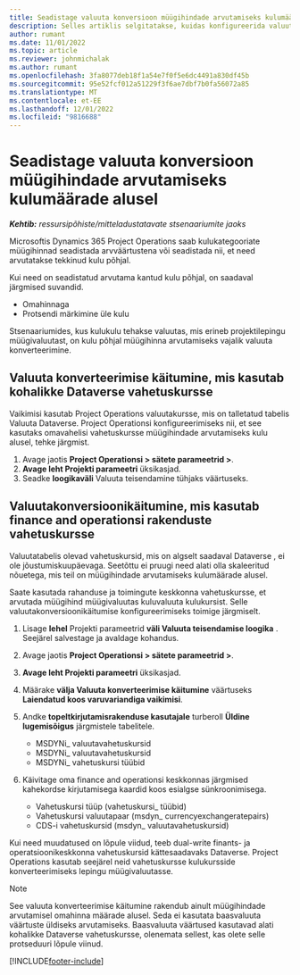```yaml
---
title: Seadistage valuuta konversioon müügihindade arvutamiseks kulumäärade alusel
description: Selles artiklis selgitatakse, kuidas konfigureerida valuuta konverteerimise käitumist, mida kasutatakse Microsoftis Dynamics 365 Project Operations , kui kulukannetest luuakse müügikanded.
author: rumant
ms.date: 11/01/2022
ms.topic: article
ms.reviewer: johnmichalak
ms.author: rumant
ms.openlocfilehash: 3fa8077deb18f1a54e7f0f5e6dc4491a830df45b
ms.sourcegitcommit: 95e52fcf012a51229f3f6ae7dbf7b0fa56072a85
ms.translationtype: MT
ms.contentlocale: et-EE
ms.lasthandoff: 12/01/2022
ms.locfileid: "9816688"
---
```

# <a name="set-up-currency-conversion-to-calculate-sales-prices-from-cost-rates"></a>Seadistage valuuta konversioon müügihindade arvutamiseks kulumäärade alusel

_**Kehtib:** ressursipõhiste/mitteladustatavate stsenaariumite jaoks_

Microsoftis Dynamics 365 Project Operations saab kulukategooriate müügihinnad seadistada arvväärtustena või seadistada nii, et need arvutatakse tekkinud kulu põhjal.

Kui need on seadistatud arvutama kantud kulu põhjal, on saadaval järgmised suvandid.

- Omahinnaga
- Protsendi märkimine üle kulu

Stsenaariumides, kus kulukulu tehakse valuutas, mis erineb projektilepingu müügivaluutast, on kulu põhjal müügihinna arvutamiseks vajalik valuuta konverteerimine.

## <a name="currency-conversion-behavior-that-uses-native-dataverse-exchange-rates"></a>Valuuta konverteerimise käitumine, mis kasutab kohalikke Dataverse vahetuskursse

Vaikimisi kasutab Project Operations valuutakursse, mis on talletatud tabelis Valuuta Dataverse. Project Operationsi konfigureerimiseks nii, et see kasutaks omavahelisi vahetuskursse müügihindade arvutamiseks kulu alusel, tehke järgmist.

1. Avage jaotis **Project Operationsi \> sätete parameetrid \>**.
1.  **Avage leht Projekti parameetri** üksikasjad.
1. Seadke **loogikaväli** Valuuta teisendamine tühjaks väärtuseks.

## <a name="currency-conversion-behavior-that-uses-exchange-rates-from-finance-and-operations-apps"></a>Valuutakonversioonikäitumine, mis kasutab finance and operationsi rakenduste vahetuskursse

Valuutatabelis olevad vahetuskursid, mis on algselt saadaval Dataverse , ei ole jõustumiskuupäevaga. Seetõttu ei pruugi need alati olla skaleeritud nõuetega, mis teil on müügihindade arvutamiseks kulumäärade alusel.

Saate kasutada rahanduse ja toimingute keskkonna vahetuskursse, et arvutada müügihind müügivaluutas kuluvaluuta kulukursist. Selle valuutakonversioonikäitumise konfigureerimiseks toimige järgmiselt.

1. Lisage **lehel** Projekti parameetrid **väli Valuuta teisendamise loogika** . Seejärel salvestage ja avaldage kohandus.
1. Avage jaotis **Project Operationsi \> sätete parameetrid \>**.
1.  **Avage leht Projekti parameetri** üksikasjad. 
1. Määrake **välja Valuuta konverteerimise käitumine** väärtuseks **Laiendatud koos varuvariandiga vaikimisi**.
1. Andke **topeltkirjutamisrakenduse kasutajale**  turberoll **Üldine lugemisõigus** järgmistele tabelitele.

    - MSDYNi\_ valuutavahetuskursid
    - MSDYNi\_ valuutavahetuskursid
    - MSDYNi\_ vahetuskursi tüübid

1. Käivitage oma finance and operationsi keskkonnas järgmised kahekordse kirjutamisega kaardid koos esialgse sünkroonimisega.

    - Vahetuskursi tüüp (vahetuskursi\_ tüübid)
    - Vahetuskursi valuutapaar (msdyn\_ currencyexchangeratepairs)
    - CDS-i vahetuskursid (msdyn\_ valuutavahetuskursid)

Kui need muudatused on lõpule viidud, teeb dual-write finants- ja operatsioonikeskkonna vahetuskursid kättesaadavaks Dataverse. Project Operations kasutab seejärel neid vahetuskursse kulukursside konverteerimiseks lepingu müügivaluutasse.

> [!NOTE]
> See valuuta konverteerimise käitumine rakendub ainult müügihindade arvutamisel omahinna määrade alusel. Seda ei kasutata baasvaluuta väärtuste üldiseks arvutamiseks. Baasvaluuta väärtused kasutavad alati kohalikke Dataverse vahetuskursse, olenemata sellest, kas olete selle protseduuri lõpule viinud.

[!INCLUDE[footer-include](../includes/footer-banner.md)]
